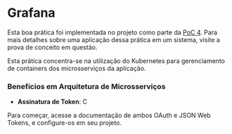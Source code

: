 # Grafana

Esta boa prática foi implementada no projeto como parte da [PoC 4](../provas-de-conceito/poc-4-observabilidade-e-rastreabilidade.md). Para mais detalhes sobre uma aplicação dessa prática em um sistema, visite a prova de conceito em questão.

Esta prática concentra-se na utilização do Kubernetes para gerenciamento de containers dos microsserviços da aplicação.

### Benefícios em Arquitetura de Microsserviços

* **Assinatura de Token**: C

Para começar, acesse a documentação de ambos OAuth e JSON Web Tokens, e configure-os em seu projeto.
